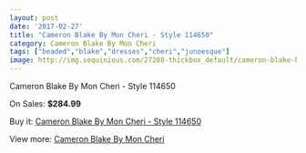 ```yaml
---
layout: post
date: '2017-02-27'
title: "Cameron Blake By Mon Cheri - Style 114650"
category: Cameron Blake By Mon Cheri
tags: ["beaded","blake","dresses","cheri","junoesque"]
image: http://img.sequinious.com/27288-thickbox_default/cameron-blake-by-mon-cheri-style-114650.jpg
---
```

Cameron Blake By Mon Cheri - Style 114650

On Sales: **$284.99**
<a href="https://www.sequinious.com/cameron-blake-by-mon-cheri/6722-cameron-blake-by-mon-cheri-style-114650.html"><amp-img layout="responsive" width="600" height="600" src="//img.sequinious.com/27288-thickbox_default/cameron-blake-by-mon-cheri-style-114650.jpg" alt="Cameron Blake By Mon Cheri - Style 114650 0" /></a>
<a href="https://www.sequinious.com/cameron-blake-by-mon-cheri/6722-cameron-blake-by-mon-cheri-style-114650.html"><amp-img layout="responsive" width="600" height="600" src="//img.sequinious.com/27289-thickbox_default/cameron-blake-by-mon-cheri-style-114650.jpg" alt="Cameron Blake By Mon Cheri - Style 114650 1" /></a>

Buy it: [Cameron Blake By Mon Cheri - Style 114650](https://www.sequinious.com/cameron-blake-by-mon-cheri/6722-cameron-blake-by-mon-cheri-style-114650.html "Cameron Blake By Mon Cheri - Style 114650")

View more: [Cameron Blake By Mon Cheri](https://www.sequinious.com/56-cameron-blake-by-mon-cheri "Cameron Blake By Mon Cheri")